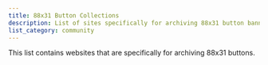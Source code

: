 ```yaml
---
title: 88x31 Button Collections
description: List of sites specifically for archiving 88x31 button banners
list_category: community
---
```


This list contains websites that are specifically for archiving 88x31 buttons.
